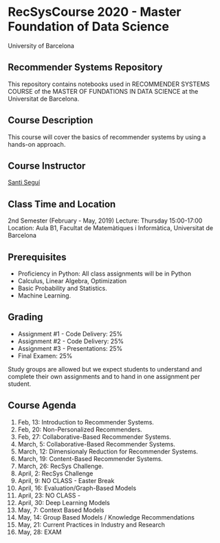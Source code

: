 # RecSysCourse 2020 -  Master Foundation of Data Science
University of Barcelona


## Recommender Systems Repository

This repository contains notebooks used in RECOMMENDER SYSTEMS COURSE of the MASTER OF FUNDATIONS IN DATA SCIENCE at the Universitat de Barcelona.

## Course Description

This course will cover the basics of recommender systems by using a hands-on approach.

## Course Instructor

[Santi Seguí](https://ssegui.github.io/)

## Class Time and Location

2nd Semester (February - May, 2019)
Lecture: Thursday 15:00-17:00
Location: Aula B1, Facultat de Matemàtiques i Informàtica, Universitat de Barcelona

## Prerequisites

+ Proficiency in Python: All class assignments will be in Python 
+ Calculus, Linear Algebra, Optimization
+ Basic Probability and Statistics.
+ Machine Learning.

## Grading

+ Assignment #1 - Code Delivery: 25% 
+ Assignment #2 - Code Delivery: 25%
+ Assignment #3 - Presentations: 25%
+ Final Examen: 25%

Study groups are allowed but we expect students to understand and complete their own assignments and to hand in one assignment per student.

<!-- Jester Kaggle Challenge: 
https://www.kaggle.com/t/1ad2387da87c40a487d365f8cf205606-->

## Course Agenda
<ol type="1">
<li> Feb, 13: Introduction to Recommender Systems.
<li> Feb, 20: Non-Personalized Recommenders.
<li> Feb, 27: Collaborative-Based Recommender Systems.
<li> March, 5: Collaborative-Based Recommender Systems.
<li> March, 12: Dimensionaly Reduction for Recommender Systems. 
<li> March, 19: Content-Based Recommender Systems.
<li> March, 26: RecSys Challenge.
<li> April, 2:  RecSys Challenge
<li> April, 9: NO CLASS - Easter Break
<li> April, 16: Evaluation/Graph-Based Models
<li> April, 23: NO CLASS - 
<li> April, 30: Deep Learning Models
<li> May, 7: Context Based Models
<li> May, 14: Group Based Models / Knowledge Recommendations
<li> May, 21: Current Practices in Industry and Research
<li> May, 28: EXAM

</ol>
